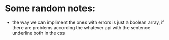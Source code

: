 # Some random notes:
* the way we can impliment the ones with errors is just a boolean array, if there are problems according the whatever api with the sentence underline both in the css